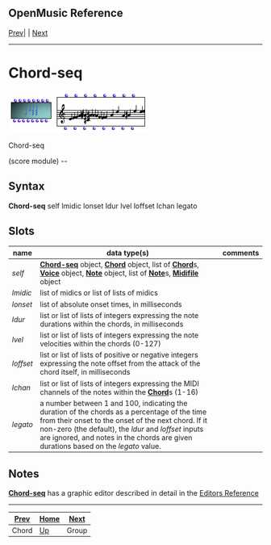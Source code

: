 OpenMusic Reference  
---  
[Prev](chord)| | [Next](groupclass)  
  
* * *

# Chord-seq

![](figures/classes/chord-seq.png)

  
  
Chord-seq  
  
(score module) \--  

## Syntax

 **Chord-seq**  self lmidic lonset ldur lvel loffset lchan legato  

## Slots

name| data type(s)| comments  
---|---|---  
_self_  | [ **Chord-seq**](chord-seq) object, [**Chord**](chord) object, list of [**Chord**](chord)s, [**Voice**](voice) object, [**Note**](note) object, list of [**Note**](note)s, [**Midifile**](midifile) object |
 _lmidic_    | list of midics or list of lists of midics|  
 _lonset_    | list of absolute onset times, in milliseconds|  
  _ldur_   | list or list of lists of integers expressing the note durations within the chords, in milliseconds| 
  _lvel_    | list or list of lists of integers expressing the note velocities within the chords (0-127)|  
  _loffset_    | list or list of lists of positive or negative integers expressing the note offset from the attack of the chord itself, in milliseconds  
  _lchan_    | list or list of lists of integers expressing the MIDI channels of the notes within the [**Chord**](chord)s (1-16)|  
  _legato_ |  a number between 1 and 100, indicating the duration of the chords as a percentage of the time from their onset to the onset of the next chord. If it non-zero (the default), the  _ldur_  and  _loffset_  inputs are ignored, and notes in the chords are given durations based on the  _legato_  value.|  
  
## Notes

[ **Chord-seq**](chord-seq) has a graphic editor described in detail in
the [Editors Reference](editors.notation)

* * *

[Prev](chord)| [Home](index)| [Next](groupclass)  
---|---|---  
Chord| [Up](classref.main)| Group

